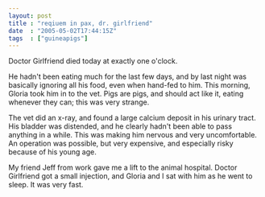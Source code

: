 ```yaml
---
layout: post
title : "reqiuem in pax, dr. girlfriend"
date  : "2005-05-02T17:44:15Z"
tags  : ["guineapigs"]
---
```

Doctor Girlfriend died today at exactly one o'clock.

He hadn't been eating much for the last few days, and by last night was basically ignoring all his food, even when hand-fed to him.  This morning, Gloria took him in to the vet.  Pigs are pigs, and should act like it, eating whenever they can; this was very strange.

The vet did an x-ray, and found a large calcium deposit in his urinary tract. His bladder was distended, and he clearly hadn't been able to pass anything in a while.  This was making him nervous and very uncomfortable.  An operation was possible, but very expensive, and especially risky because of his young age.

My friend Jeff from work gave me a lift to the animal hospital.  Doctor Girlfriend got a small injection, and Gloria and I sat with him as he went to sleep.  It was very fast. 
